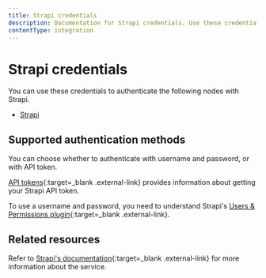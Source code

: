 ```yaml
---
title: Strapi credentials
description: Documentation for Strapi credentials. Use these credentials to authenticate Strapi in n8n, a workflow automation platform.
contentType: integration
---
```


# Strapi credentials

You can use these credentials to authenticate the following nodes with Strapi.

- [Strapi](/integrations/builtin/app-nodes/n8n-nodes-base.strapi/)

## Supported authentication methods

You can choose whether to authenticate with username and password, or with API token.

[API tokens](https://docs.strapi.io/dev-docs/configurations/api-tokens){:target=_blank .external-link} provides information about getting your Strapi API token.

To use a username and password, you need to understand Strapi's [Users & Permissions plugin](https://docs.strapi.io/user-docs/plugins/strapi-plugins#-users--permissions-plugin){:target=_blank .external-link}.

## Related resources

Refer to [Strapi's documentation](https://docs.strapi.io/dev-docs/api/rest){:target=_blank .external-link} for more information about the service. 



